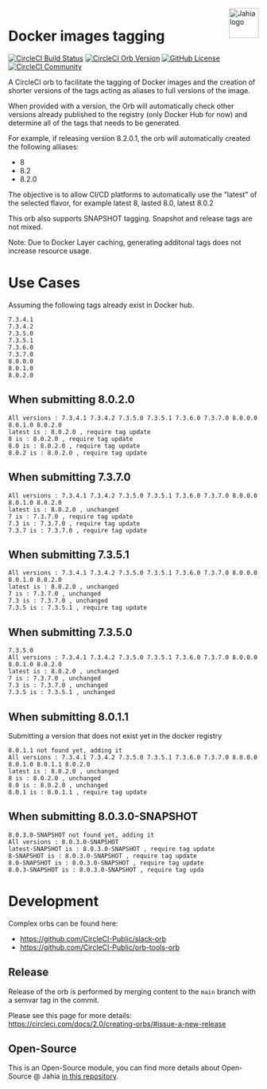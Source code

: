 <a href="https://www.jahia.com/">
    <img src="https://www.jahia.com/modules/jahiacom-templates/images/jahia-3x.png" alt="Jahia logo" title="Jahia" align="right" height="60" />
</a>

# Docker images tagging

[![CircleCI Build Status](https://circleci.com/gh/Jahia/docker-tags-orb.svg?style=shield "CircleCI Build Status")](https://circleci.com/gh/Jahia/docker-tags-orb) [![CircleCI Orb Version](https://badges.circleci.com/orbs/jahia/docker-tags-orb)](https://circleci.com/orbs/registry/orb/jahia/docker-tags-orb) [![GitHub License](https://img.shields.io/badge/license-MIT-lightgrey.svg)](https://raw.githubusercontent.com/Jahia/docker-tags-orb/master/LICENSE) [![CircleCI Community](https://img.shields.io/badge/community-CircleCI%20Discuss-343434.svg)](https://discuss.circleci.com/c/ecosystem/orbs)



A CircleCI orb to facilitate the tagging of Docker images and the creation of shorter versions of the tags acting as aliases to full versions of the image.

When provided with a version, the Orb will automatically check other versions already published to the registry (only Docker Hub for now) and determine all of the tags that needs to be generated.

For example, if releasing version 8.2.0.1, the orb will automatically created the following alliases:
* 8
* 8.2
* 8.2.0

The objective is to allow CI/CD platforms to automatically use the "latest" of the selected flavor, for example latest 8, lasted 8.0, latest 8.0.2

This orb also supports SNAPSHOT tagging. Snapshot and release tags are not mixed.

Note: Due to Docker Layer caching, generating additonal tags does not increase resource usage.

# Use Cases

Assuming the following tags already exist in Docker hub.

```
7.3.4.1
7.3.4.2
7.3.5.0
7.3.5.1
7.3.6.0
7.3.7.0
8.0.0.0
8.0.1.0
8.0.2.0
```

## When submitting 8.0.2.0

```
All versions : 7.3.4.1 7.3.4.2 7.3.5.0 7.3.5.1 7.3.6.0 7.3.7.0 8.0.0.0 8.0.1.0 8.0.2.0
latest is : 8.0.2.0 , require tag update
8 is : 8.0.2.0 , require tag update
8.0 is : 8.0.2.0 , require tag update
8.0.2 is : 8.0.2.0 , require tag update
```


## When submitting 7.3.7.0

```
All versions : 7.3.4.1 7.3.4.2 7.3.5.0 7.3.5.1 7.3.6.0 7.3.7.0 8.0.0.0 8.0.1.0 8.0.2.0
latest is : 8.0.2.0 , unchanged
7 is : 7.3.7.0 , require tag update
7.3 is : 7.3.7.0 , require tag update
7.3.7 is : 7.3.7.0 , require tag update
```

## When submitting 7.3.5.1

```
All versions : 7.3.4.1 7.3.4.2 7.3.5.0 7.3.5.1 7.3.6.0 7.3.7.0 8.0.0.0 8.0.1.0 8.0.2.0
latest is : 8.0.2.0 , unchanged
7 is : 7.3.7.0 , unchanged
7.3 is : 7.3.7.0 , unchanged
7.3.5 is : 7.3.5.1 , require tag update
```

## When submitting 7.3.5.0

```
7.3.5.0
All versions : 7.3.4.1 7.3.4.2 7.3.5.0 7.3.5.1 7.3.6.0 7.3.7.0 8.0.0.0 8.0.1.0 8.0.2.0
latest is : 8.0.2.0 , unchanged
7 is : 7.3.7.0 , unchanged
7.3 is : 7.3.7.0 , unchanged
7.3.5 is : 7.3.5.1 , unchanged
```

## When submitting 8.0.1.1

Submitting a version that does not exist yet in the docker registry

```
8.0.1.1 not found yet, adding it
All versions : 7.3.4.1 7.3.4.2 7.3.5.0 7.3.5.1 7.3.6.0 7.3.7.0 8.0.0.0 8.0.1.0 8.0.1.1 8.0.2.0
latest is : 8.0.2.0 , unchanged
8 is : 8.0.2.0 , unchanged
8.0 is : 8.0.2.0 , unchanged
8.0.1 is : 8.0.1.1 , require tag update 
```

## When submitting 8.0.3.0-SNAPSHOT

```
8.0.3.0-SNAPSHOT not found yet, adding it
All versions : 8.0.3.0-SNAPSHOT
latest-SNAPSHOT is : 8.0.3.0-SNAPSHOT , require tag update
8-SNAPSHOT is : 8.0.3.0-SNAPSHOT , require tag update
8.0-SNAPSHOT is : 8.0.3.0-SNAPSHOT , require tag update
8.0.3-SNAPSHOT is : 8.0.3.0-SNAPSHOT , require tag upda
```

# Development

Complex orbs can be found here:
 * https://github.com/CircleCI-Public/slack-orb
 * https://github.com/CircleCI-Public/orb-tools-orb

## Release

Release of the orb is performed by merging content to the `main` branch with a semvar tag in the commit. 

Please see this page for more details: https://circleci.com/docs/2.0/creating-orbs/#issue-a-new-release

## Open-Source

This is an Open-Source module, you can find more details about Open-Source @ Jahia [in this repository](https://github.com/Jahia/open-source).
